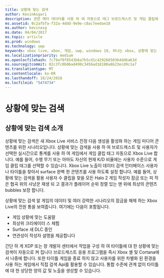 ```yaml
---
title: 상황에 맞는 검색
author: KevinAsgari
description: 관련 메타 데이터를 사용 하 여 자동으로 태그 브로드캐스트 및 게임 클립에 상황에 맞는 검색을 사용 하는 방법을 알아봅니다.
ms.assetid: 0c2afbfa-f32a-4ddd-9e9e-c8ac7eedae18
ms.author: kevinasg
ms.date: 04/04/2017
ms.topic: article
ms.prod: windows
ms.technology: uwp
keywords: xbox live, xbox, 게임, uwp, windows 10, 하나는 xbox, 상황에 맞는 검색, 브로드캐스트, 게임 클립
ms.localizationpriority: medium
ms.openlocfilehash: 7c79af0f8543b6a7b5cd1c42926850364dd6a63d
ms.sourcegitcommit: 82c3fc0b06ad490c3456ad18180a6b23ecd9c1a7
ms.translationtype: MT
ms.contentlocale: ko-KR
ms.lasthandoff: 10/24/2018
ms.locfileid: "5474734"
---
```

# <a name="contextual-search"></a>상황에 맞는 검색

## <a name="introducing-contextual-search"></a>상황에 맞는 검색 소개
상황에 맞는 검색은 새 Xbox Live 서비스 진정 다음 생성을 활성화 하는 게임 미디어 콘텐츠를 위한 시나리오입니다.  상황에 맞는 검색을 사용 하 여 브로드캐스트 및 사용자가 선택한 실시간으로 통계를 사용 하 여 게임에서 게임 클립 태그 자동으로 Xbox Live 합니다. 예를 들어, 수행 무기 또는 아마도 자신의 현재 K/D 비율에는 사용자 수준으로 게임 클립 태그를 선택할 수 있습니다.  Xbox Live 노출이 데이터 검색 인터페이스 사용자나 타이틀을 찾아서 surface 완벽 한 콘텐츠를 사용 하도록 설정 합니다.  예를 들어, 상황에 맞는 검색을 활용 사용자 수 클립을 찾을 모든 Halo 2 게임 작성자 잠금 또는 피 작은 협곡 위의 사냥꾼 재생 되 고 결과가 플레이어 순위 정렬 있는 맨 위에 최상의 콘텐츠 bubbles 보장 합니다.  

상황에 맞는 검색 알 게임의 데이터 및 여러 강력한 시나리오의 잠금을 해제 하는 Xbox Live의 전원 통을 보여줍니다.  여기에는 다음이 포함됩니다.

* 게임 상황에 맞는 도움말
* 최상위 크리에이터 스 체험
* Surface 새 DLC 중인
* 연관성이 작성자 설명을 제공합니다

간단 하 게 XDP 또는 창 개발자 센터에서 작업을 구성 하 여 타이틀에 대 한 상황에 맞는 검색이 자동으로 켜 집니다 브로드캐스트 응용 프로그램을 즉시 Xbox 셸 및 Cortana에서 나중에 합니다.  또한 타이틀 게임을 종료 하지 않고 사용자를 위한 차별화 된 환경을 사용 하는 게임에서 직접 검색 Api를 활용할 수 있습니다.  통합 수준에 관계 없이 타이틀에 대 한 상당한 양의 값 및 노출을 생성할 수 있습니다.
